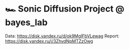 # 🏎️ Sonic Diffusion Project @ bayes_lab

Data: https://disk.yandex.ru/d/ok9MgIFbVLewag
Report: https://disk.yandex.ru/i/3ZhvdNpMTZzOwg

